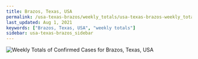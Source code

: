 ```yaml
---
title: Brazos, Texas, USA
permalink: /usa-texas-brazos/weekly_totals/usa-texas-brazos-weekly_totals.html
last_updated: Aug 1, 2021
keywords: ["Brazos, Texas, USA", "weekly totals"]
sidebar: usa-texas-brazos_sidebar
---
```


![Weekly Totals of Confirmed Cases for Brazos, Texas, USA](/covid_tracker/images/graphs/usa-texas-brazos-weekly_totals_graph.png)
